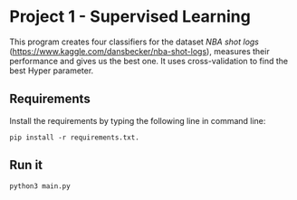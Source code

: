 # Project 1 - Supervised Learning

This program creates four classifiers for the dataset _NBA shot logs_ 
(https://www.kaggle.com/dansbecker/nba-shot-logs),
measures their performance and gives us the best one. 
It uses cross-validation to find the best Hyper parameter. 

## Requirements
Install the requirements by typing the following line in command line:

`pip install -r requirements.txt.` 


## Run it
`python3 main.py` 